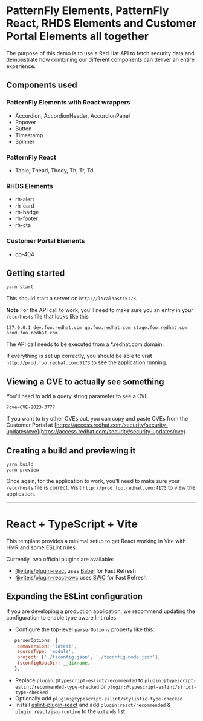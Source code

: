 # PatternFly Elements, PatternFly React, RHDS Elements and Customer Portal Elements all together

The purpose of this demo is to use a Red Hat API to fetch security data and demonstrate how combining our 
different components can deliver an entire experience.

## Components used
### PatternFly Elements with React wrappers

- Accordion, AccordionHeader, AccordionPanel
- Popover
- Button
- Timestamp
- Spinner

### PatternFly React

- Table, Thead, Tbody, Th, Tr, Td

### RHDS Elements

- rh-alert
- rh-card
- rh-badge
- rh-footer
- rh-cta

### Customer Portal Elements

- cp-404

## Getting started

```
yarn start
```

This should start a server on `http://localhost:5173`. 

**Note**
For the API call to work, you'll need to make sure you an entry in your `/etc/hosts` file that looks like this
```
127.0.0.1 dev.foo.redhat.com qa.foo.redhat.com stage.foo.redhat.com prod.foo.redhat.com
```

The API call needs to be executed from a *.redhat.com domain.

If everything is set up correctly, you should be able to visit `http://prod.foo.redhat.com:5173` to see the application running.

## Viewing a CVE to actually see something
You'll need to add a query string parameter to see a CVE.
```
?cve=CVE-2023-3777
```

If you want to try other CVEs out, you can copy and paste CVEs from the Customer Portal at [https://access.redhat.com/security/security-updates/cve](https://access.redhat.com/security/security-updates/cve).

## Creating a build and previewing it

```
yarn build
yarn preview
```

Once again, for the application to work, you'll need to make sure your `/etc/hosts` file is correct. Visit `http://prod.foo.redhat.com:4173` to view the application.

------------------------------

# React + TypeScript + Vite

This template provides a minimal setup to get React working in Vite with HMR and some ESLint rules.

Currently, two official plugins are available:

- [@vitejs/plugin-react](https://github.com/vitejs/vite-plugin-react/blob/main/packages/plugin-react/README.md) uses [Babel](https://babeljs.io/) for Fast Refresh
- [@vitejs/plugin-react-swc](https://github.com/vitejs/vite-plugin-react-swc) uses [SWC](https://swc.rs/) for Fast Refresh

## Expanding the ESLint configuration

If you are developing a production application, we recommend updating the configuration to enable type aware lint rules:

- Configure the top-level `parserOptions` property like this:

```js
   parserOptions: {
    ecmaVersion: 'latest',
    sourceType: 'module',
    project: ['./tsconfig.json', './tsconfig.node.json'],
    tsconfigRootDir: __dirname,
   },
```

- Replace `plugin:@typescript-eslint/recommended` to `plugin:@typescript-eslint/recommended-type-checked` or `plugin:@typescript-eslint/strict-type-checked`
- Optionally add `plugin:@typescript-eslint/stylistic-type-checked`
- Install [eslint-plugin-react](https://github.com/jsx-eslint/eslint-plugin-react) and add `plugin:react/recommended` & `plugin:react/jsx-runtime` to the `extends` list
